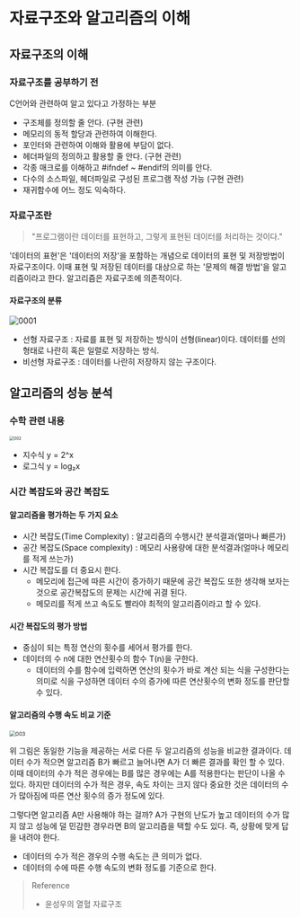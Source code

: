 # 자료구조와 알고리즘의 이해

## 자료구조의 이해

### 자료구조를 공부하기 전

C언어와 관련하여 알고 있다고 가정하는 부분

- 구조체를 정의할 줄 안다. (구현 관련)
- 메모리의 동적 할당과 관련하여 이해한다.
- 포인터와 관련하여 이해와 활용에 부담이 없다.
- 헤더파일의 정의하고 활용할 줄 안다. (구현 관련)
- 각종 매크로를 이해하고 #ifndef ~ #endif의 의미를 안다.
- 다수의 소스파일, 헤더파일로 구성된 프로그램 작성 가능 (구현 관련)
- 재귀함수에 어느 정도 익숙하다.

### 자료구조란

> "프로그램이란 데이터를 표현하고, 그렇게 표현된 데이터를 처리하는 것이다."

 '데이터의 표현'은 '데이터의 저장'을 포함하는 개념으로 데이터의 표현 및 저장방법이 자료구조이다.  이때 표현 및 저장된 데이터를 대상으로 하는 '문제의 해결 방법'을 알고리즘이라고 한다. 알고리즘은 자료구조에 의존적이다.

#### 자료구조의 분류

![0001](https://user-images.githubusercontent.com/54986748/75147295-4e376c80-5740-11ea-94af-e83de617cb18.jpg)

- 선형 자료구조 : 자료를 표현 및 저장하는 방식이 선형(linear)이다. 데이터를 선의 형태로 나란히 혹은 일렬로 저장하는 방식.
- 비선형 자료구조 : 데이터를 나란히 저장하지 않는 구조이다.



## 알고리즘의 성능 분석

### 수학 관련 내용

<img src="https://user-images.githubusercontent.com/54986748/75149716-01569480-5746-11ea-9673-e912e6cc33d8.png" alt="002" style="zoom:50%;" />

- 지수식 y = 2^x
- 로그식 y = log₂x

### 시간 복잡도와 공간 복잡도

#### 알고리즘을 평가하는 두 가지 요소

- 시간 복잡도(Time Complexity) : 알고리즘의 수행시간 분석결과(얼마나 빠른가)
- 공간 복잡도(Space complexity) :  메모리 사용량에 대한 분석결과(얼마나 메모리를 적게 쓰는가)
- 시간 복잡도를 더 중요시 한다. 
  - 메모리에 접근에 따른 시간이 증가하기 때문에 공간 복잡도 또한 생각해 보자는 것으로 공간복잡도의 문제는 시간에 귀결 된다.
  - 메모리를 적게 쓰고 속도도 빨라야 최적의 알고리즘이라고 할 수 있다.

#### 시간 복잡도의 평가 방법

- 중심이 되는 특정 연산의 횟수를 세어서 평가를 한다.
- 데이터의 수 n에 대한 연산횟수의 함수 T(n)을 구한다. 
  - 데이터의 수를 함수에 입력하면 연산의 횟수가 바로 계산 되는 식을 구성한다는 의미로 식을 구성하면 데이터 수의 증가에 따른 연산횟수의 변화 정도를 판단할 수 있다.

#### 알고리즘의 수행 속도 비교 기준

<img src="https://user-images.githubusercontent.com/54986748/75149749-0f0c1a00-5746-11ea-85c4-8d9c2946d755.png" alt="003" style="zoom:67%;" />

위 그림은 동일한 기능을 제공하는 서로 다른 두 알고리즘의 성능을 비교한 결과이다. 데이터 수가 적으면 알고리즘 B가 빠르고 늘어나면 A가 더 빠른 결과를 확인 할 수 있다. 이때 데이터의 수가 적은 경우에는 B를 많은 경우에는 A를 적용한다는 판단이 나올 수 있다. 하지만 데이터의 수가 적은 경우, 속도 차이는 크지 않다 중요한 것은 데이터의 수가 많아짐에 따른 연산 횟수의 증가 정도에 있다.

그렇다면 알고리즘 A만 사용해야 하는 걸까? A가 구현의 난도가 높고 데이터의 수가 많지 않고 성능에 덜 민감한 경우라면 B의 알고리즘을 택할 수도 있다. 즉, 상황에 맞게 답을 내려야 한다.

- 데이터의 수가 적은 경우의 수행 속도는 큰 의미가 없다.
- 데이터의 수에 따른 수행 속도의 변화 정도를 기준으로 한다.



> Reference
>
> - 윤성우의 열혈 자료구조

